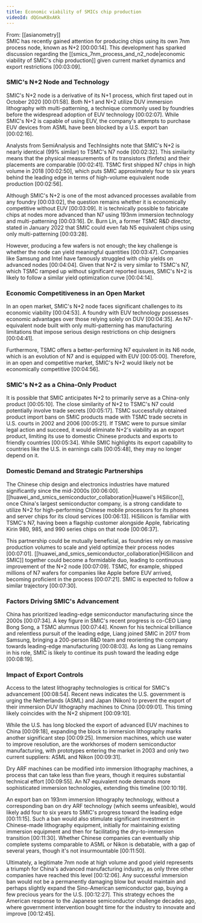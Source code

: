 ```yaml
---
title: Economic viability of SMICs chip production
videoId: dQGnwKBxAKk
---
```


From: [[asianometry]] <br/> 
SMIC has recently gained attention for producing chips using its own 7nm process node, known as N+2 <a class="yt-timestamp" data-t="00:00:14">[00:00:14]</a>. This development has sparked discussion regarding the [[smics_7nm_process_and_n2_node|economic viability of SMIC's chip production]] given current market dynamics and export restrictions <a class="yt-timestamp" data-t="00:03:09">[00:03:09]</a>.

### SMIC's N+2 Node and Technology
SMIC's N+2 node is a derivative of its N+1 process, which first taped out in October 2020 <a class="yt-timestamp" data-t="00:01:58">[00:01:58]</a>. Both N+1 and N+2 utilize DUV immersion lithography with multi-patterning, a technique commonly used by foundries before the widespread adoption of EUV technology <a class="yt-timestamp" data-t="00:02:07">[00:02:07]</a>. While SMIC's N+2 is capable of using EUV, the company's attempts to purchase EUV devices from ASML have been blocked by a U.S. export ban <a class="yt-timestamp" data-t="00:02:16">[00:02:16]</a>.

Analysts from SemiAnalysis and TechInsights note that SMIC's N+2 is nearly identical (99% similar) to TSMC's N7 node <a class="yt-timestamp" data-t="00:02:32">[00:02:32]</a>. This similarity means that the physical measurements of its transistors (finfets) and their placements are comparable <a class="yt-timestamp" data-t="00:02:41">[00:02:41]</a>. TSMC first shipped N7 chips in high volume in 2018 <a class="yt-timestamp" data-t="00:02:50">[00:02:50]</a>, which puts SMIC approximately four to six years behind the leading edge in terms of high-volume equivalent node production <a class="yt-timestamp" data-t="00:02:56">[00:02:56]</a>.

Although SMIC's N+2 is one of the most advanced processes available from any foundry <a class="yt-timestamp" data-t="00:03:02">[00:03:02]</a>, the question remains whether it is economically competitive without EUV <a class="yt-timestamp" data-t="00:03:09">[00:03:09]</a>. It is technically possible to fabricate chips at nodes more advanced than N7 using 193nm immersion technology and multi-patterning <a class="yt-timestamp" data-t="00:03:16">[00:03:16]</a>. Dr. Burn Lin, a former TSMC R&D director, stated in January 2022 that SMIC could even fab N5 equivalent chips using only multi-patterning <a class="yt-timestamp" data-t="00:03:28">[00:03:28]</a>.

However, producing a few wafers is not enough; the key challenge is whether the node can yield meaningful quantities <a class="yt-timestamp" data-t="00:03:47">[00:03:47]</a>. Companies like Samsung and Intel have famously struggled with chip yields on advanced nodes <a class="yt-timestamp" data-t="00:03:54">[00:04:04]</a>. Given that N+2 is very similar to TSMC's N7, which TSMC ramped up without significant reported issues, SMIC's N+2 is likely to follow a similar yield optimization curve <a class="yt-timestamp" data-t="00:04:14">[00:04:14]</a>.

### Economic Competitiveness in an Open Market
In an open market, SMIC's N+2 node faces significant challenges to its economic viability <a class="yt-timestamp" data-t="00:04:53">[00:04:53]</a>. A foundry with EUV technology possesses economic advantages over those relying solely on DUV <a class="yt-timestamp" data-t="00:04:35">[00:04:35]</a>. An N7-equivalent node built with only multi-patterning has manufacturing limitations that impose serious design restrictions on chip designers <a class="yt-timestamp" data-t="00:04:41">[00:04:41]</a>.

Furthermore, TSMC offers a better-performing N7 equivalent in its N6 node, which is an evolution of N7 and is equipped with EUV <a class="yt-timestamp" data-t="00:05:00">[00:05:00]</a>. Therefore, in an open and competitive market, SMIC's N+2 would likely not be economically competitive <a class="yt-timestamp" data-t="00:04:56">[00:04:56]</a>.

### SMIC's N+2 as a China-Only Product
It is possible that SMIC anticipates N+2 to primarily serve as a China-only product <a class="yt-timestamp" data-t="00:05:10">[00:05:10]</a>. The close similarity of N+2 to TSMC's N7 could potentially involve trade secrets <a class="yt-timestamp" data-t="00:05:17">[00:05:17]</a>. TSMC successfully obtained product import bans on SMIC products made with TSMC trade secrets in U.S. courts in 2002 and 2006 <a class="yt-timestamp" data-t="00:05:21">[00:05:21]</a>. If TSMC were to pursue similar legal action and succeed, it would eliminate N+2's viability as an export product, limiting its use to domestic Chinese products and exports to friendly countries <a class="yt-timestamp" data-t="00:05:34">[00:05:34]</a>. While SMIC highlights its export capability to countries like the U.S. in earnings calls <a class="yt-timestamp" data-t="00:05:48">[00:05:48]</a>, they may no longer depend on it.

### Domestic Demand and Strategic Partnerships
The Chinese chip design and electronics industries have matured significantly since the mid-2000s <a class="yt-timestamp" data-t="00:06:00">[00:06:00]</a>. [[huawei_and_smics_semiconductor_collaboration|Huawei's HiSilicon]], once China's largest semiconductor company, is a strong candidate to utilize N+2 for high-performing Chinese mobile processors for its phones and server chips for its cloud services <a class="yt-timestamp" data-t="00:06:13">[00:06:13]</a>. HiSilicon is familiar with TSMC's N7, having been a flagship customer alongside Apple, fabricating Kirin 980, 985, and 990 series chips on that node <a class="yt-timestamp" data-t="00:06:37">[00:06:37]</a>.

This partnership could be mutually beneficial, as foundries rely on massive production volumes to scale and yield optimize their process nodes <a class="yt-timestamp" data-t="00:07:01">[00:07:01]</a>. [[huawei_and_smics_semiconductor_collaboration|HiSilicon and SMIC]] together could become a formidable duo, leading to continuous improvement of the N+2 node <a class="yt-timestamp" data-t="00:07:09">[00:07:09]</a>. TSMC, for example, shipped millions of N7 wafers for companies like Apple before EUV arrived, becoming proficient in the process <a class="yt-timestamp" data-t="00:07:21">[00:07:21]</a>. SMIC is expected to follow a similar trajectory <a class="yt-timestamp" data-t="00:07:30">[00:07:30]</a>.

### Factors Driving SMIC's Advancement
China has prioritized leading-edge semiconductor manufacturing since the 2000s <a class="yt-timestamp" data-t="00:07:34">[00:07:34]</a>. A key figure in SMIC's recent progress is co-CEO Liang Bong Song, a TSMC alumnus <a class="yt-timestamp" data-t="00:07:44">[00:07:44]</a>. Known for his technical brilliance and relentless pursuit of the leading edge, Liang joined SMIC in 2017 from Samsung, bringing a 200-person R&D team and reorienting the company towards leading-edge manufacturing <a class="yt-timestamp" data-t="00:08:03">[00:08:03]</a>. As long as Liang remains in his role, SMIC is likely to continue its push toward the leading edge <a class="yt-timestamp" data-t="00:08:19">[00:08:19]</a>.

### Impact of Export Controls
Access to the latest lithography technologies is critical for SMIC's advancement <a class="yt-timestamp" data-t="00:08:54">[00:08:54]</a>. Recent news indicates the U.S. government is urging the Netherlands (ASML) and Japan (Nikon) to prevent the export of their immersion DUV lithography machines to China <a class="yt-timestamp" data-t="00:09:01">[00:09:01]</a>. This timing likely coincides with the N+2 shipment <a class="yt-timestamp" data-t="00:09:10">[00:09:10]</a>.

While the U.S. has long blocked the export of advanced EUV machines to China <a class="yt-timestamp" data-t="00:09:18">[00:09:18]</a>, expanding the block to immersion lithography marks another significant step <a class="yt-timestamp" data-t="00:09:25">[00:09:25]</a>. Immersion machines, which use water to improve resolution, are the workhorses of modern semiconductor manufacturing, with prototypes entering the market in 2003 and only two current suppliers: ASML and Nikon <a class="yt-timestamp" data-t="00:09:31">[00:09:31]</a>.

Dry ARF machines can be modified into immersion lithography machines, a process that can take less than five years, though it requires substantial technical effort <a class="yt-timestamp" data-t="00:09:55">[00:09:55]</a>. An N7 equivalent node demands more sophisticated immersion technologies, extending this timeline <a class="yt-timestamp" data-t="00:10:19">[00:10:19]</a>.

An export ban on 193nm immersion lithography technology, without a corresponding ban on dry ARF technology (which seems unfeasible), would likely add four to six years to SMIC's progress toward the leading edge <a class="yt-timestamp" data-t="00:11:15">[00:11:15]</a>. Such a ban would also stimulate significant investment in Chinese-made lithography equipment, initially for maintaining existing immersion equipment and then for facilitating the dry-to-immersion transition <a class="yt-timestamp" data-t="00:11:30">[00:11:30]</a>. Whether Chinese companies can eventually ship complete systems comparable to ASML or Nikon is debatable, with a gap of several years, though it's not insurmountable <a class="yt-timestamp" data-t="00:11:50">[00:11:50]</a>.

Ultimately, a legitimate 7nm node at high volume and good yield represents a triumph for China's advanced manufacturing industry, as only three other companies have reached this level <a class="yt-timestamp" data-t="00:12:06">[00:12:06]</a>. Any successful immersion ban would not be a permanently damaging blow but would maintain and perhaps slightly expand the Sino-American semiconductor gap, buying a few precious years for the U.S. <a class="yt-timestamp" data-t="00:12:27">[00:12:27]</a>. This strategy echoes the American response to the Japanese semiconductor challenge decades ago, where government intervention bought time for the industry to innovate and improve <a class="yt-timestamp" data-t="00:12:45">[00:12:45]</a>.